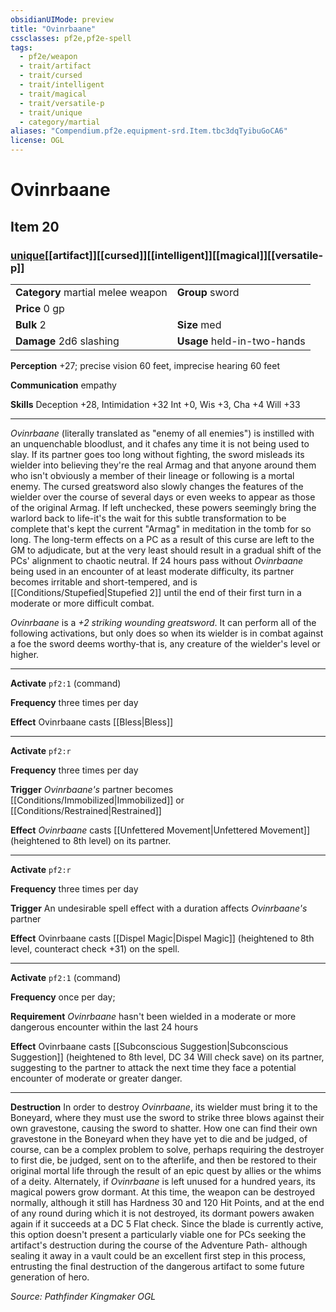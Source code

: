 ```yaml
---
obsidianUIMode: preview
title: "Ovinrbaane"
cssclasses: pf2e,pf2e-spell
tags:
  - pf2e/weapon
  - trait/artifact
  - trait/cursed
  - trait/intelligent
  - trait/magical
  - trait/versatile-p
  - trait/unique
  - category/martial
aliases: "Compendium.pf2e.equipment-srd.Item.tbc3dqTyibuGoCA6"
license: OGL
---
```

# Ovinrbaane
## Item 20
### [unique](unique.md "Unique Rarity Trait")[[artifact]][[cursed]][[intelligent]][[magical]][[versatile-p]]

|  |  |
| -- | -- |
| **Category** martial melee weapon | **Group** sword |
| **Price** 0 gp |  |
| **Bulk** 2 | **Size** med |
| **Damage** 2d6 slashing  | **Usage** held-in-two-hands |



**Perception** +27; precise vision 60 feet, imprecise hearing 60 feet

**Communication** empathy

**Skills** Deception +28, Intimidation +32 Int +0, Wis +3, Cha +4 Will +33

* * *

_Ovinrbaane_ (literally translated as "enemy of all enemies") is instilled with an unquenchable bloodlust, and it chafes any time it is not being used to slay. If its partner goes too long without fighting, the sword misleads its wielder into believing they're the real Armag and that anyone around them who isn't obviously a member of their lineage or following is a mortal enemy. The cursed greatsword also slowly changes the features of the wielder over the course of several days or even weeks to appear as those of the original Armag. If left unchecked, these powers seemingly bring the warlord back to life-it's the wait for this subtle transformation to be complete that's kept the current "Armag" in meditation in the tomb for so long. The long-term effects on a PC as a result of this curse are left to the GM to adjudicate, but at the very least should result in a gradual shift of the PCs' alignment to chaotic neutral. If 24 hours pass without _Ovinrbaane_ being used in an encounter of at least moderate difficulty, its partner becomes irritable and short-tempered, and is [[Conditions/Stupefied|Stupefied 2]] until the end of their first turn in a moderate or more difficult combat.

_Ovinrbaane_ is a _+2 striking wounding greatsword_. It can perform all of the following activations, but only does so when its wielder is in combat against a foe the sword deems worthy-that is, any creature of the wielder's level or higher.

* * *

**Activate** `pf2:1` (command)

**Frequency** three times per day

**Effect** Ovinrbaane casts [[Bless|Bless]]

* * *

**Activate** `pf2:r`

**Frequency** three times per day

**Trigger** _Ovinrbaane's_ partner becomes [[Conditions/Immobilized|Immobilized]] or [[Conditions/Restrained|Restrained]]

**Effect** _Ovinrbaane_ casts [[Unfettered Movement|Unfettered Movement]] (heightened to 8th level) on its partner.

* * *

**Activate** `pf2:r`

**Frequency** three times per day

**Trigger** An undesirable spell effect with a duration affects _Ovinrbaane's_ partner

**Effect** Ovinrbaane casts [[Dispel Magic|Dispel Magic]] (heightened to 8th level, counteract check +31) on the spell.

* * *

**Activate** `pf2:1` (command)

**Frequency** once per day;

**Requirement** _Ovinrbaane_ hasn't been wielded in a moderate or more dangerous encounter within the last 24 hours

**Effect** Ovinrbaane casts [[Subconscious Suggestion|Subconscious Suggestion]] (heightened to 8th level, DC 34 Will check save) on its partner, suggesting to the partner to attack the next time they face a potential encounter of moderate or greater danger.

* * *

**Destruction** In order to destroy _Ovinrbaane_, its wielder must bring it to the Boneyard, where they must use the sword to strike three blows against their own gravestone, causing the sword to shatter. How one can find their own gravestone in the Boneyard when they have yet to die and be judged, of course, can be a complex problem to solve, perhaps requiring the destroyer to first die, be judged, sent on to the afterlife, and then be restored to their original mortal life through the result of an epic quest by allies or the whims of a deity. Alternately, if _Ovinrbaane_ is left unused for a hundred years, its magical powers grow dormant. At this time, the weapon can be destroyed normally, although it still has Hardness 30 and 120 Hit Points, and at the end of any round during which it is not destroyed, its dormant powers awaken again if it succeeds at a DC 5 Flat check. Since the blade is currently active, this option doesn't present a particularly viable one for PCs seeking the artifact's destruction during the course of the Adventure Path- although sealing it away in a vault could be an excellent first step in this process, entrusting the final destruction of the dangerous artifact to some future generation of hero.

*Source: Pathfinder Kingmaker*
*OGL*